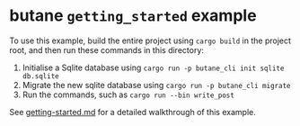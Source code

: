 # butane `getting_started` example

To use this example, build the entire project using `cargo build` in the project root,
and then run these commands in this directory:

1. Initialise a Sqlite database using `cargo run -p butane_cli init sqlite db.sqlite`
2. Migrate the new sqlite database using `cargo run -p butane_cli migrate`
3. Run the commands, such as `cargo run --bin write_post`

See [getting-started.md](https://github.com/Electron100/butane/blob/master/docs/getting-started.md)
for a detailed walkthrough of this example.
